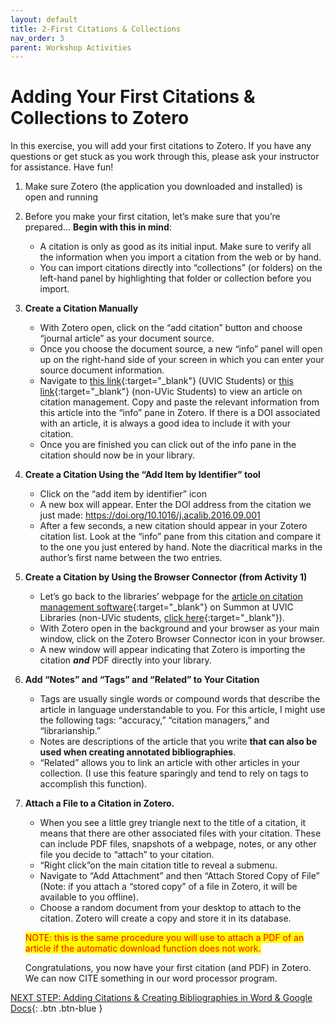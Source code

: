 ```yaml
---
layout: default
title: 2-First Citations & Collections
nav_order: 3
parent: Workshop Activities
---
```


# Adding Your First Citations & Collections to Zotero

In this exercise, you will add your first citations to Zotero.  If you have any questions or get stuck as you work through this, please ask your instructor for assistance. Have fun!

1.  Make sure Zotero (the application you downloaded and installed) is open and running
2.  Before you make your first citation, let’s make sure that you’re prepared... **Begin with this in mind**:
    -   A citation is only as good as its initial input. Make sure to verify all the information when you import a citation from the web or by hand.
    -   You can import citations directly into “collections” (or folders) on the left-hand panel by highlighting that folder or collection before you import.
3.  **Create a Citation Manually**
    -   With Zotero open, click on the “add citation” button and choose “journal article” as your document source.
    -   Once you choose the document source, a new “info” panel will open up on the right-hand side of your screen in which you can enter your source document information.
    -   Navigate to [this link](https://www-sciencedirect-com.ezproxy.library.uvic.ca/science/article/pii/S0099133316302294?via%3Dihub){:target="_blank"} (UVIC Students) or [this link](https://scholar.google.com/scholar?hl=en&as_sdt=0%2C5&q=Comparison+of+the+Accuracy+of+Bibliographical+References+Generated+for+Medical+Citation+Styles+by+EndNote%2C+Mendeley%2C+RefWorks+and+Zotero&btnG=){:target="_blank"} (non-UVic Students) to view an article on citation management. Copy and paste the relevant information from this article into the “info” pane in Zotero. If there is a DOI associated with an article, it is always a good idea to include it with your citation.
    -   Once you are finished you can click out of the info pane in the citation should now be in your library.
4.  **Create a Citation Using the “Add Item by Identifier” tool**
    -   Click on the “add item by identifier” icon
    -   A new box will appear. Enter the DOI address from the citation we just made: https://doi.org/10.1016/j.acalib.2016.09.001
    -   After a few seconds, a new citation should appear in your Zotero citation list. Look at the “info” pane from this citation and compare it to the one you just entered by hand. Note the diacritical marks in the author’s first name between the two entries.
5.  **Create a Citation by Using the Browser Connector (from Activity 1)**
    -   Let’s go back to the libraries’ webpage for the [article on citation management software](https://www-sciencedirect-com.ezproxy.library.uvic.ca/science/article/pii/S0099133316302294?via%3Dihub){:target="_blank"} on Summon at UVIC Libraries  (non-UVic students, [click here](https://www.sciencedirect.com/science/article/abs/pii/S0099133316302294){:target="_blank"}).
    -   With Zotero open in the background and your browser as your main window, click on the Zotero Browser Connector icon in your browser.
    -   A new window will appear indicating that Zotero is importing the citation ***and*** PDF directly into your library.
6.  **Add “Notes” and “Tags” and “Related” to Your Citation**
    -   Tags are usually single words or compound words that describe the article in language understandable to you. For this article, I might use the following tags: “accuracy,” “citation managers,” and “librarianship.”
    -   Notes are descriptions of the article that you write **that can also be used when creating annotated bibliographies**.
    -   “Related” allows you to link an article with other articles in your collection. (I use this feature sparingly and tend to rely on tags to accomplish this function).
7.  **Attach a File to a Citation in Zotero.**
    -   When you see a little grey triangle next to the title of a citation, it means that there are other associated files with your citation. These can include PDF files, snapshots of a webpage, notes, or any other file you decide to “attach” to your citation.
    -   “Right click”on the main citation title to reveal a submenu.
    -   Navigate to “Add Attachment” and then “Attach Stored Copy of File” (Note: if you attach a “stored copy” of a file in Zotero, it will be available to you offline).
    -   Choose a random document from your desktop to attach to the citation. Zotero will create a copy and store it in its database.
    
    <mark style="color:red;">NOTE: this is the same procedure you will use to attach a PDF of an article if the automatic download function does not work.</mark>
    
    Congratulations, you now have your first citation (and PDF) in Zotero. We can now CITE something in our word processor program.

[NEXT STEP: Adding Citations & Creating Bibliographies in Word & Google Docs](act-3.html){: .btn .btn-blue }
